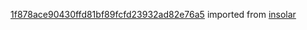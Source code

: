 [1f878ace90430ffd81bf89fcfd23932ad82e76a5](https://github.com/insolar/insolar/commit/1f878ace90430ffd81bf89fcfd23932ad82e76a5) imported from [insolar](https://github.com/insolar/insolar)
